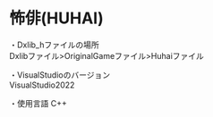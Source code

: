 # 怖俳(HUHAI)
・Dxlib_hファイルの場所  
Dxlibファイル>OriginalGameファイル>Huhaiファイル

・VisualStudioのバージョン  
VisualStudio2022

・使用言語
C++  
